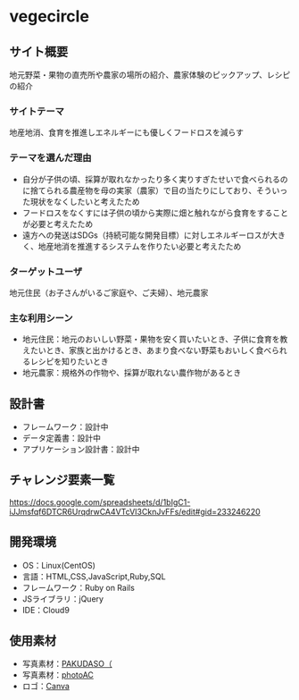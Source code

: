 # vegecircle

## サイト概要
地元野菜・果物の直売所や農家の場所の紹介、農家体験のピックアップ、レシピの紹介

### サイトテーマ
地産地消、食育を推進しエネルギーにも優しくフードロスを減らす

### テーマを選んだ理由
- 自分が子供の頃、採算が取れなかったり多く実りすぎたせいで食べられるのに捨てられる農産物を母の実家（農家）で目の当たりにしており、そういった現状をなくしたいと考えたため<br>
- フードロスをなくすには子供の頃から実際に畑と触れながら食育をすることが必要と考えたため<br>
- 遠方への発送はSDGs（持続可能な開発目標）に対しエネルギーロスが大きく、地産地消を推進するシステムを作りたい必要と考えたため

### ターゲットユーザ
地元住民（お子さんがいるご家庭や、ご夫婦）、地元農家

### 主な利用シーン
- 地元住民：地元のおいしい野菜・果物を安く買いたいとき、子供に食育を教えたいとき、家族と出かけるとき、あまり食べない野菜もおいしく食べられるレシピを知りたいとき
- 地元農家：規格外の作物や、採算が取れない農作物があるとき

## 設計書
- フレームワーク：設計中
- データ定義書：設計中
- アプリケーション設計書：設計中

## チャレンジ要素一覧
https://docs.google.com/spreadsheets/d/1bIgC1-iJJmsfqf6DTCR6UrqdrwCA4VTcVI3CknJvFFs/edit#gid=233246220

## 開発環境
- OS：Linux(CentOS)
- 言語：HTML,CSS,JavaScript,Ruby,SQL
- フレームワーク：Ruby on Rails
- JSライブラリ：jQuery
- IDE：Cloud9

## 使用素材
- 写真素材：[PAKUDASO（](https://www.pakutaso.com/)
- 写真素材：[photoAC](https://www.photo-ac.com/)
- ロゴ：[Canva](https://www.canva.com/ja_jp/)